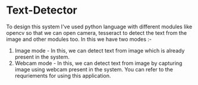 # Text-Detector 
To design this system I've used python language with different modules like opencv so that we can open camera, tesseract to detect the text from the image and other modules too.
In this we have two modes :-
1) Image mode - In this, we can detect text from image which is already present in the system.
2) Webcam mode - In this, we can detect text from image by capturing image using webcam present in the system.
You can refer to the requriements for using this application.
    
